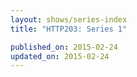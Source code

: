 ```yaml
---
layout: shows/series-index
title: "HTTP203: Series 1"

published_on: 2015-02-24
updated_on: 2015-02-24
---
```


